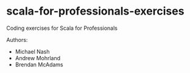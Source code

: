 # scala-for-professionals-exercises
Coding exercises for Scala for Professionals

Authors:

- Michael Nash
- Andrew Mohrland
- Brendan McAdams
